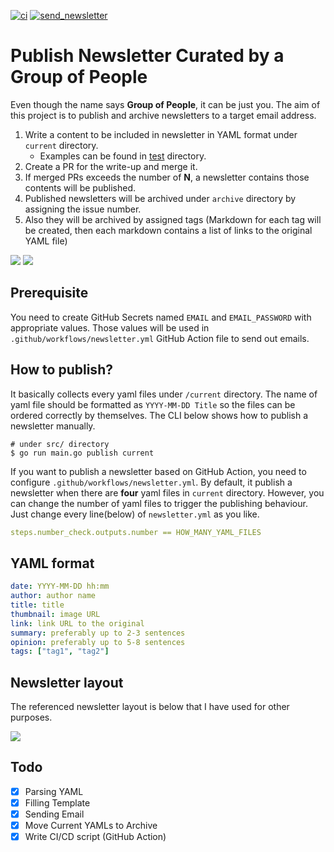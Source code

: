 [![ci](https://github.com/codingpot/newsletter_awesome_articles/actions/workflows/ci.yml/badge.svg?branch=main)](https://github.com/codingpot/newsletter_awesome_articles/actions/workflows/ci.yml)  [![send_newsletter](https://github.com/codingpot/newsletter_awesome_articles/actions/workflows/newsletter.yml/badge.svg)](https://github.com/codingpot/newsletter_awesome_articles/actions/workflows/newsletter.yml)

# Publish Newsletter Curated by a Group of People

Even though the name says **Group of People**, it can be just you. The aim of this project is to publish and archive newsletters to a target email address. 

1. Write a content to be included in newsletter in YAML format under `current` directory.
    - Examples can be found in [test](https://github.com/codingpot/newsletter_awesome_articles/tree/main/test) directory.
2. Create a PR for the write-up and merge it.
3. If merged PRs exceeds the number of **N**, a newsletter contains those contents will be published.
4. Published newsletters will be archived under `archive` directory by assigning the issue number.
5. Also they will be archived by assigned tags (Markdown for each tag will be created, then each markdown contains a list of links to the original YAML file)

![](https://i.ibb.co/2WT5H4P/flow1.png)
![](https://i.ibb.co/Tcr8RFL/flow2.png)

## Prerequisite

You need to create GitHub Secrets named `EMAIL` and `EMAIL_PASSWORD` with appropriate values. Those values will be used in `.github/workflows/newsletter.yml` GitHub Action file to send out emails. 

## How to publish?

It basically collects every yaml files under `/current` directory. The name of yaml file should be formatted as `YYYY-MM-DD Title` so the files can be ordered correctly by themselves. The CLI below shows how to publish a newsletter manually. 

```shell
# under src/ directory
$ go run main.go publish current 
```

If you want to publish a newsletter based on GitHub Action, you need to configure `.github/workflows/newsletter.yml`. By default, it publish a newsletter when there are **four** yaml files in `current` directory. However, you can change the number of yaml files to trigger the publishing behaviour. Just change every line(below) of `newsletter.yml` as you like.

```yml
steps.number_check.outputs.number == HOW_MANY_YAML_FILES
```

## YAML format 

```yaml
date: YYYY-MM-DD hh:mm
author: author name
title: title
thumbnail: image URL 
link: link URL to the original 
summary: preferably up to 2-3 sentences
opinion: preferably up to 5-8 sentences
tags: ["tag1", "tag2"]
```

## Newsletter layout

The referenced newsletter layout is below that I have used for other purposes.

![](https://i.ibb.co/NLN2Lhq/Screen-Shot-2022-01-23-at-10-57-12-PM.png)

## Todo

- [X] Parsing YAML
- [X] Filling Template
- [X] Sending Email
- [X] Move Current YAMLs to Archive
- [X] Write CI/CD script (GitHub Action)
